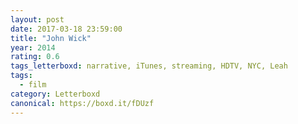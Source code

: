 ```yaml
---
layout: post 
date: 2017-03-18 23:59:00
title: "John Wick"
year: 2014
rating: 0.6
tags_letterboxd: narrative, iTunes, streaming, HDTV, NYC, Leah
tags:
  - film
category: Letterboxd
canonical: https://boxd.it/fDUzf
---
```

